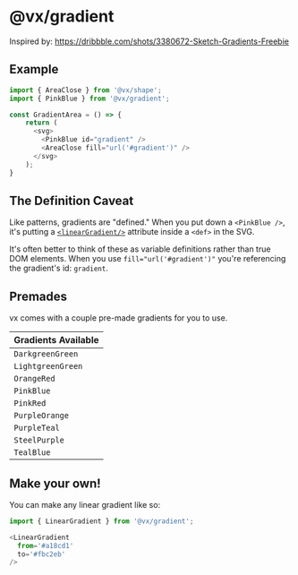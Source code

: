 # @vx/gradient

Inspired by: https://dribbble.com/shots/3380672-Sketch-Gradients-Freebie

## Example

```js
import { AreaClose } from '@vx/shape';
import { PinkBlue } from '@vx/gradient';

const GradientArea = () => {
    return (
      <svg>
        <PinkBlue id="gradient" />
        <AreaClose fill="url('#gradient')" />
      </svg>
    );
}
```

## The Definition Caveat

Like patterns, gradients are "defined." When you put down a `<PinkBlue />`, it's putting a [`<linearGradient/>`](https://developer.mozilla.org/en-US/docs/Web/SVG/Element/linearGradient) attribute inside a `<def>` in the SVG.

It's often better to think of these as variable definitions rather than true DOM elements. When you use `fill="url('#gradient')"` you're referencing the gradient's id: `gradient`.


## Premades
vx comes with a couple pre-made gradients for you to use.

|    Gradients Available     |
| -------------------------- |
| `DarkgreenGreen`           |
| `LightgreenGreen`          |
| `OrangeRed`                |
| `PinkBlue`                 |
| `PinkRed`                  |
| `PurpleOrange`             |
| `PurpleTeal`               |
| `SteelPurple`              |
| `TealBlue`                 |


## Make your own!

You can make any linear gradient like so:

```js
import { LinearGradient } from '@vx/gradient';

<LinearGradient
  from='#a18cd1'
  to='#fbc2eb'
/>
```

